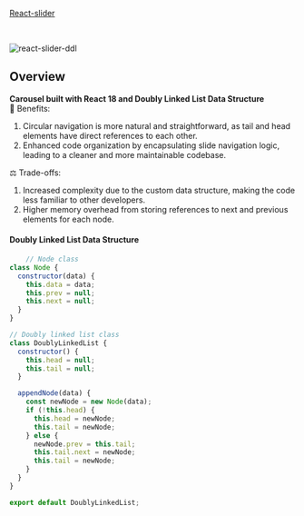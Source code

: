 [React-slider](https://home-hi1b.onrender.com/)

<br />

![react-slider-ddl](https://user-images.githubusercontent.com/46214277/232566216-834a3ae7-ffc4-44f5-9401-7d7936f1fb53.gif)

## Overview

**Carousel built with React 18 and Doubly Linked List Data Structure** <br />
🚀 Benefits:

1. Circular navigation is more natural and straightforward, as tail and head elements have direct references to each other.
2. Enhanced code organization by encapsulating slide navigation logic, leading to a cleaner and more maintainable codebase.

⚖️ Trade-offs:

1. Increased complexity due to the custom data structure, making the code less familiar to other developers.
2. Higher memory overhead from storing references to next and previous elements for each node.


#### Doubly Linked List Data Structure
```javascript
    // Node class
class Node {
  constructor(data) {
    this.data = data;
    this.prev = null;
    this.next = null;
  }
}

// Doubly linked list class
class DoublyLinkedList {
  constructor() {
    this.head = null;
    this.tail = null;
  }

  appendNode(data) {
    const newNode = new Node(data);
    if (!this.head) {
      this.head = newNode;
      this.tail = newNode;
    } else {
      newNode.prev = this.tail;
      this.tail.next = newNode;
      this.tail = newNode;
    }
  }
}

export default DoublyLinkedList;
```








